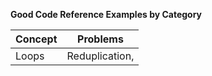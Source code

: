 **Good Code Reference Examples by Category**

| Concept  | Problems |
| ------------- | ------------- |
| Loops  | Reduplication, |
